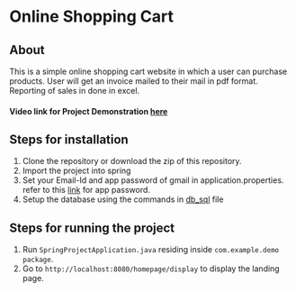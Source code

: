 # Online Shopping Cart
## About
This is a simple online shopping cart website in which a user can purchase products. User will get an invoice mailed to their mail in pdf format. Reporting of 
sales in done in excel.

#### Video link for Project Demonstration [here](https://drive.google.com/file/d/1e_X71ME-4BJEiianlv4GVcQgZ_16Kv25/view?usp=sharing)

## Steps for installation
1. Clone the repository or download the zip of this repository.
2. Import the project into spring
3. Set your Email-Id and app password of gmail in application.properties. refer to this [link](https://www.javacodemonk.com/spring-boot-send-email-with-gmail-smtp-5caea8f3#:~:text=App%20password%20setup%20in%20GMAIL&text=Goto%20https%3A%2F%2Faccounts.google,and%20then%20select%20App%20passwords.&text=Then%20click%20on%20generate.,password%20in%20email%20SMTP%20authentication.) for app password.
4. Setup the database using the commands in [db_sql](https://github.com/vmskhan/Goldentouch-Projects/blob/be5676ba7ee7b7bbb2cbc5ac716e023a5c4c9f88/OnlineShoppingCart/OnlineShoppingCart%20sql%20commands.txt) file

##  Steps for running the project
1. Run `SpringProjectApplication.java` residing inside `com.example.demo package`.
2. Go to `http://localhost:8080/homepage/display` to display the landing page.

